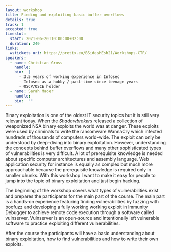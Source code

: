 ```yaml
---
layout: workshop
title: Finding and exploiting basic buffer overflows
details: true
track: 1
accepted: true
timeslot:
  start: 2021-06-20T10:00:00+02:00
  duration: 240
links:
  wstickets_uri: https://pretix.eu/BSidesMEsh21/Workshops-CTF/
speakers:
  - name: Christian Gross
    handle: 
    bio:  |
      - 3.5 years of working experience in Infosec
      - Infosec as a hobby / past-time since teenage years
      - OSCP/OSCE holder
  - name: Sarah Mader
    handle: 
    bio:  ""
---
```


Binary exploitation is one of the oldest IT security topics but it is still very relevant today.
When the *Shadowbrokers* released a collection of weaponized NSA binary exploits the world was at danger.
These exploits were used by criminals to write the ransomware WannaCry which infected hundreds of thousands of computers world-wide.
The exploit can only be understood by deep-diving into binary exploitation.
However, understanding the concepts behind buffer overflows and many other sophisticated types of vulnerabilities is very difficult.
A lot of prerequisite knowledge is needed about specific computer architectures and assembly language.
Web application security for instance is equally as complex but much more approachable because the prerequisite knowledge is required only in smaller chunks.
With this workshop I want to make it easy for people to jump into the topic of binary exploitation and just begin hacking.

The beginning of the workshop covers what types of vulnerabilities exist and prepares the participants for the main part of the course.
The main part is a hands-on experience featuring finding vulnerabilities by fuzzing with boofuzz and developing a fully working working exploit in Immunity Debugger to achieve remote code execution through a software called vulnserver.
Vulnserver is an open-source and intentionally left vulnerable software to practice exploiting different vulnerabilities.

After the course the participants will have a basic understanding about binary exploitation, how to find vulnerabilities and how to write their own exploits.